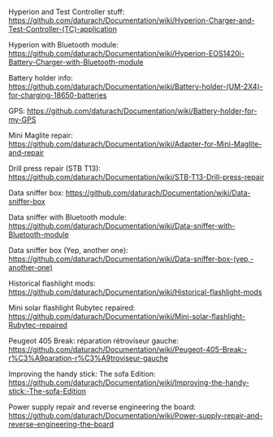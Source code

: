 Hyperion and Test Controller stuff: https://github.com/daturach/Documentation/wiki/Hyperion-Charger-and-Test-Controller-(TC)-application

Hyperion with Bluetooth module: https://github.com/daturach/Documentation/wiki/Hyperion-EOS1420i-Battery-Charger-with-Bluetooth-module

Battery holder info: https://github.com/daturach/Documentation/wiki/Battery-holder-(UM-2X4)-for-charging-18650-batteries

GPS: https://github.com/daturach/Documentation/wiki/Battery-holder-for-my-GPS

Mini Maglite repair: https://github.com/daturach/Documentation/wiki/Adapter-for-Mini-Maglite-and-repair

Drill press repair (STB T13): https://github.com/daturach/Documentation/wiki/STB-T13-Drill-press-repair

Data sniffer box: https://github.com/daturach/Documentation/wiki/Data-sniffer-box

Data sniffer with Bluetooth module: https://github.com/daturach/Documentation/wiki/Data-sniffer-with-Bluetooth-module

Data sniffer box (Yep, another one): https://github.com/daturach/Documentation/wiki/Data-sniffer-box-(yep,-another-one)

Historical flashlight mods: https://github.com/daturach/Documentation/wiki/Historical-flashlight-mods

Mini solar flashlight Rubytec repaired: https://github.com/daturach/Documentation/wiki/Mini-solar-flashlight-Rubytec-repaired

Peugeot 405 Break: réparation rétroviseur gauche: https://github.com/daturach/Documentation/wiki/Peugeot-405-Break:-r%C3%A9paration-r%C3%A9troviseur-gauche

Improving the handy stick: The sofa Edition: https://github.com/daturach/Documentation/wiki/Improving-the-handy-stick:-The-sofa-Edition

Power supply repair and reverse engineering the board: https://github.com/daturach/Documentation/wiki/Power-supply-repair-and-reverse-engineering-the-board
